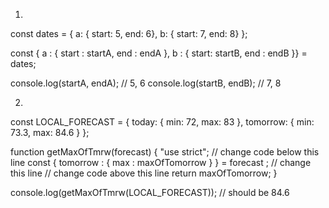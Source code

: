 1)
const dates = {
  a: { start: 5, end: 6},
  b: { start: 7, end: 8}
};

const { a : { start : startA, end : endA },
        b : { start: startB, end : endB }} = dates;

console.log(startA, endA); // 5, 6
console.log(startB, endB); // 7, 8


2)
const LOCAL_FORECAST = {
  today: { min: 72, max: 83 },
  tomorrow: { min: 73.3, max: 84.6 }
};

function getMaxOfTmrw(forecast) {
  "use strict";
  // change code below this line
  const { tomorrow : { max : maxOfTomorrow } } = forecast  ; // change this line
  // change code above this line
  return maxOfTomorrow;
}

console.log(getMaxOfTmrw(LOCAL_FORECAST)); // should be 84.6

